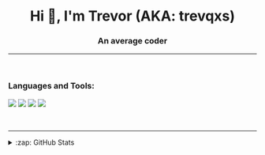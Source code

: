 <h1 align="center">Hi 👋, I'm Trevor (AKA: trevqxs)</h1>
<h3 align="center">An average coder</h3>

---

</br>

### Languages and Tools:
<p align="left">
<img src="https://img.shields.io/badge/Node.JS-black?style=for-the-badge&logo=node.js" />
<img src="https://img.shields.io/badge/-HTML5-black?style=for-the-badge&logo=HTML5" />
<img src="https://img.shields.io/badge/CSS-black?style=for-the-badge&logo=css3&logoColor=#1572B6" />
<img src="https://img.shields.io/badge/Javascript-black?style=for-the-badge&logo=javascript" />
</p>
<br />

---

<details>
  <summary>:zap: GitHub Stats</summary>
</br>
<img align="center" alt="trevqxs's GitHub Stats" src="https://github-readme-stats.vercel.app/api?username=trevqxs&show_icons=true&locale=en&theme=dark&layout=compact" />

